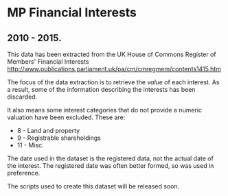 # MP Financial Interests
## 2010 - 2015.

This data has been extracted from the UK House of Commons Register of Members' Financial Interests http://www.publications.parliament.uk/pa/cm/cmregmem/contents1415.htm

The focus of the data extraction is to retrieve the *value* of each interest. As a result, some of the information describing the interests has been discarded.

It also means some interest categories that do not provide a numeric valuation have been excluded.  These are:
* 8 - Land and property
* 9 - Registrable shareholdings
* 11 - Misc.

The date used in the dataset is the registered data, not the actual date of the interest.  The registered date was often better formed, so was used in preference.

The scripts used to create this dataset will be released soon.
